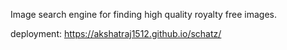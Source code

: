 Image search engine for finding high quality royalty free images.

deployment: https://akshatraj1512.github.io/schatz/
